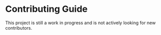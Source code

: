 # Contributing Guide

This project is still a work in progress and is not actively looking for new contributors.
